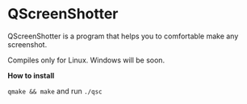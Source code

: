 # QScreenShotter

QScreenShotter is a program that helps you to comfortable make any screenshot.

Сompiles only for Linux. Windows will be soon.

**How to install**

``qmake && make``
and run
``./qsc``

